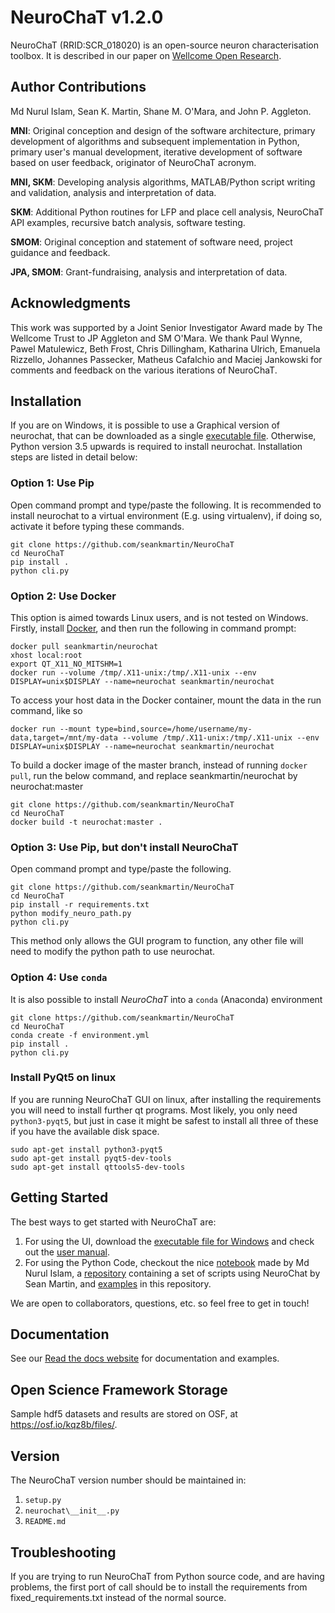# NeuroChaT v1.2.0

NeuroChaT (RRID:SCR_018020) is an open-source neuron characterisation toolbox. It is described in our paper on [Wellcome Open Research](https://wellcomeopenresearch.org/articles/4-196).

## Author Contributions

Md Nurul Islam, Sean K. Martin, Shane M. O'Mara, and John P. Aggleton.

**MNI**: Original conception and design of the software architecture, primary development of algorithms and subsequent implementation in Python, primary user's manual development, iterative development of software based on user feedback, originator of NeuroChaT acronym.

**MNI, SKM**: Developing analysis algorithms, MATLAB/Python script writing and validation, analysis and interpretation of data.

**SKM**: Additional Python routines for LFP and place cell analysis, NeuroChaT API examples, recursive batch analysis, software testing.

**SMOM**: Original conception and statement of software need, project guidance and feedback.

**JPA, SMOM**: Grant-fundraising, analysis and interpretation of data.

## Acknowledgments

This work was supported by a Joint Senior Investigator Award made by The Wellcome Trust to JP Aggleton and SM O'Mara. We thank Paul Wynne, Pawel Matulewicz, Beth Frost, Chris Dillingham, Katharina Ulrich, Emanuela Rizzello, Johannes Passecker, Matheus Cafalchio and Maciej Jankowski for comments and feedback on the various iterations of NeuroChaT.

## Installation

If you are on Windows, it is possible to use a Graphical version of neurochat, that can be downloaded as a single [executable file](https://github.com/seankmartin/NeuroChaT/releases/tag/v1.1.0).
Otherwise, Python version 3.5 upwards is required to install neurochat. Installation steps are listed in detail below:

### Option 1: Use Pip

Open command prompt and type/paste the following. It is recommended to install neurochat to a virtual environment (E.g. using virtualenv), if doing so, activate it before typing these commands.

```
git clone https://github.com/seankmartin/NeuroChaT
cd NeuroChaT
pip install .
python cli.py
```

### Option 2: Use Docker

This option is aimed towards Linux users, and is not tested on Windows. Firstly, install [Docker](https://docs.docker.com/get-docker/), and then run the following in command prompt:

```
docker pull seankmartin/neurochat
xhost local:root
export QT_X11_NO_MITSHM=1
docker run --volume /tmp/.X11-unix:/tmp/.X11-unix --env DISPLAY=unix$DISPLAY --name=neurochat seankmartin/neurochat
```

To access your host data in the Docker container, mount the data in the run command, like so
```
docker run --mount type=bind,source=/home/username/my-data,target=/mnt/my-data --volume /tmp/.X11-unix:/tmp/.X11-unix --env DISPLAY=unix$DISPLAY --name=neurochat seankmartin/neurochat
```
To build a docker image of the master branch, instead of running `docker pull`, run the below command, and replace seankmartin/neurochat by neurochat:master

```
git clone https://github.com/seankmartin/NeuroChaT
cd NeuroChaT
docker build -t neurochat:master .
```


### Option 3: Use Pip, but don't install NeuroChaT

Open command prompt and type/paste the following.

```
git clone https://github.com/seankmartin/NeuroChaT
cd NeuroChaT
pip install -r requirements.txt
python modify_neuro_path.py
python cli.py
```

This method only allows the GUI program to function, any other file will need to modify the python path to use neurochat.


### Option 4: Use `conda`

It is also possible to install *NeuroChaT* into a `conda` (Anaconda) environment

```
git clone https://github.com/seankmartin/NeuroChaT
cd NeuroChaT
conda create -f environment.yml
pip install .
python cli.py
```

### Install PyQt5 on linux

If you are running NeuroChaT GUI on linux, after installing the requirements you will need to install further qt programs.
Most likely, you only need `python3-pyqt5`, but just in case it might be safest to install all three of these if you have the available disk space.

```
sudo apt-get install python3-pyqt5
sudo apt-get install pyqt5-dev-tools
sudo apt-get install qttools5-dev-tools
```

## Getting Started

The best ways to get started with NeuroChaT are:

1. For using the UI, download the [executable file for Windows](https://github.com/seankmartin/NeuroChaT/releases/tag/v1.1.0) and check out the [user manual](https://github.com/seankmartin/NeuroChaT/blob/master/docs/NeuroChaT%20User%20Guide.pdf).
2. For using the Python Code, checkout the nice [notebook](https://github.com/seankmartin/NeuroChaT/blob/master/notebooks/api_use_guide.ipynb) made by Md Nurul Islam, a [repository](https://github.com/seankmartin/NeuroChaT_API_Scripts) containing a set of scripts using NeuroChat by Sean Martin, and [examples](https://github.com/seankmartin/NeuroChaT/tree/master/examples) in this repository.

We are open to collaborators, questions, etc. so feel free to get in touch!

## Documentation

See our [Read the docs website](https://neurochat.readthedocs.io) for documentation and examples.

## Open Science Framework Storage

Sample hdf5 datasets and results are stored on OSF, at https://osf.io/kqz8b/files/.

## Version

The NeuroChaT version number should be maintained in:

1. `setup.py`
2. `neurochat\__init__.py`
3. `README.md`

## Troubleshooting

If you are trying to run NeuroChaT from Python source code, and are having problems, the first port of call should be to install the requirements from fixed_requirements.txt instead of the normal source.
